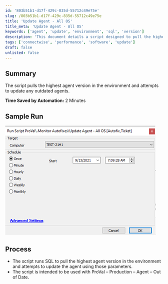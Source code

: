 ```yaml
---
id: '803b51b1-d17f-429c-835d-55712c49e75e'
slug: /803b51b1-d17f-429c-835d-55712c49e75e
title: 'Update Agent - All OS'
title_meta: 'Update Agent - All OS'
keywords: ['agent', 'update', 'environment', 'sql', 'version']
description: 'This document details a script designed to pull the highest agent version in a ConnectWise Automate environment and update any outdated agents. It highlights the time saved by automation and provides a sample run for reference.'
tags: ['connectwise', 'performance', 'software', 'update']
draft: false
unlisted: false
---
```


## Summary

The script pulls the highest agent version in the environment and attempts to update any outdated agents.

**Time Saved by Automation:** 2 Minutes

## Sample Run

![Sample Run](../../../static/img/Update-Agent---All-OS/image_1.png)

## Process

- The script runs SQL to pull the highest agent version in the environment and attempts to update the agent using those parameters.
- The script is intended to be used with ProVal – Production – Agent – Out of Date.


